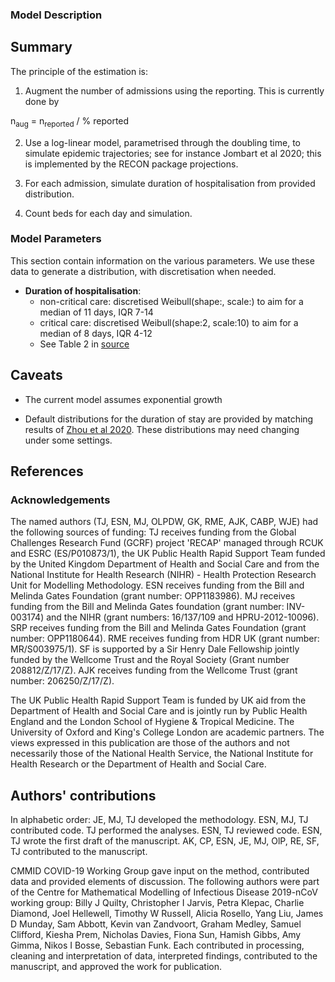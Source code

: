 ### Model Description

## Summary

The principle of the estimation is:

1. Augment the number of admissions using the reporting. This is currently done by

 n<sub>aug</sub> = n<sub>reported</sub> / % reported
 
2. Use a log-linear model, parametrised through the doubling time, to simulate epidemic trajectories; see for instance Jombart et al 2020; this is implemented by the RECON package projections.

3. For each admission, simulate duration of hospitalisation from provided distribution.

4. Count beds for each day and simulation.


### Model Parameters

This section contain information on the various parameters. We use these
data to generate a distribution, with discretisation when needed.

* **Duration of hospitalisation**:
    + non-critical care: discretised Weibull(shape:, scale:) to aim for a median of 11
      days, IQR 7-14
    + critical care: discretised Weibull(shape:2, scale:10) to aim for a median of 8
      days, IQR 4-12
    + See Table 2 in 
	[source](https://www.thelancet.com/journals/lancet/article/PIIS0140-6736(20)30566-3/fulltext)

## Caveats
* The current model assumes exponential growth

* Default distributions for the duration of stay are provided by matching results of 
[Zhou et al 2020](https://www.thelancet.com/journals/lancet/article/PIIS0140-6736(20)30566-3/fulltext). 
These distributions may need changing under some settings.

## References

### Acknowledgements

The named authors (TJ, ESN, MJ, OLPDW, GK, RME, AJK, CABP, WJE) had the following sources of funding: 
TJ receives funding from the Global Challenges Research Fund (GCRF) project 'RECAP' managed through RCUK and ESRC (ES/P010873/1), the UK Public Health Rapid Support Team funded by the United Kingdom Department of Health and Social Care and from the National Institute for Health Research (NIHR) - Health Protection Research Unit for Modelling Methodology. ESN receives funding from the Bill and Melinda Gates Foundation (grant number: OPP1183986). MJ receives funding from the Bill and Melinda Gates foundation (grant number: INV-003174) and the NIHR (grant numbers: 16/137/109 and HPRU-2012-10096). SRP receives funding  from the Bill and Melinda Gates Foundation (grant number: OPP1180644). RME receives funding from HDR UK (grant number: MR/S003975/1). SF is supported by a Sir Henry Dale Fellowship jointly funded by the Wellcome Trust and the Royal Society (Grant number 208812/Z/17/Z). AJK receives funding from the Wellcome Trust (grant number: 206250/Z/17/Z).  
 
The UK Public Health Rapid Support Team is funded by UK aid from the Department of Health and Social Care and is jointly run by Public Health England and the London School of Hygiene & Tropical Medicine. The University of Oxford and King's College London are academic partners. The views expressed in this publication are those of the authors and not necessarily those of the National Health Service, the National Institute for Health Research or the Department of Health and Social Care.

## Authors' contributions
In alphabetic order:
JE, MJ, TJ developed the methodology. 
ESN, MJ, TJ contributed code.
TJ performed the analyses.
ESN, TJ reviewed code.
ESN, TJ wrote the first draft of the manuscript.
AK, CP, ESN, JE, MJ, OlP, RE, SF, TJ contributed to the manuscript.

CMMID COVID-19 Working Group gave input on the method, contributed data and provided elements of discussion. The following authors were part of the Centre for Mathematical Modelling of Infectious Disease 2019-nCoV working group: Billy J Quilty, Christopher I Jarvis, Petra Klepac, Charlie Diamond, Joel Hellewell, Timothy W Russell, Alicia Rosello, Yang Liu, James D Munday, Sam Abbott, Kevin van Zandvoort, Graham Medley, Samuel Clifford, Kiesha Prem, Nicholas Davies, Fiona Sun, Hamish Gibbs, Amy Gimma, Nikos I Bosse, Sebastian Funk. Each contributed in processing, cleaning and interpretation of data, interpreted findings, contributed to the manuscript, and approved the work for publication.

